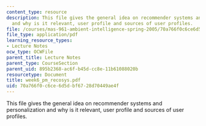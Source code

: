 ```yaml
---
content_type: resource
description: This file gives the general idea on recommender systems and personalization
  and why is it relevant, user profile and sources of user profiles.
file: /courses/mas-961-ambient-intelligence-spring-2005/70a766f0c6ce6d5dbf6728d70449ae4f_week6_pm_recosys.pdf
file_type: application/pdf
learning_resource_types:
- Lecture Notes
ocw_type: OCWFile
parent_title: Lecture Notes
parent_type: CourseSection
parent_uid: 895b2368-ac6f-b45d-cc8e-11b61088020b
resourcetype: Document
title: week6_pm_recosys.pdf
uid: 70a766f0-c6ce-6d5d-bf67-28d70449ae4f
---
```

This file gives the general idea on recommender systems and personalization and why is it relevant, user profile and sources of user profiles.

